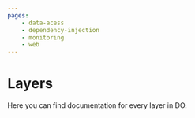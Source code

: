 ```yaml
---
pages:
    - data-acess
    - dependency-injection
    - monitoring
    - web
---
```


# Layers

Here you can find documentation for every layer in DO.
